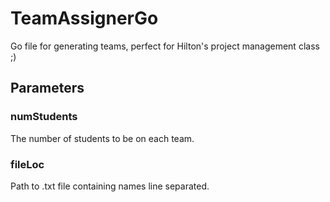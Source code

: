# TeamAssignerGo
Go file for generating teams, perfect for Hilton's project management class ;)

## Parameters

### numStudents

The number of students to be on each team.

### fileLoc

Path to .txt file containing names line separated.
